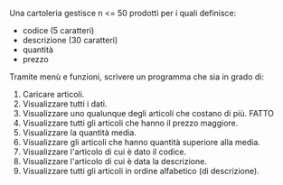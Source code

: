 Una cartoleria gestisce n <= 50 prodotti per i quali definisce:

- codice (5 caratteri)
- descrizione (30 caratteri)
- quantità
- prezzo

Tramite menù e funzioni, scrivere un programma che sia in grado di:
1. Caricare articoli. 
2. Visualizzare tutti i dati. 
3. Visualizzare uno qualunque degli articoli che costano di più. FATTO
4. Visualizzare tutti gli articoli che hanno il prezzo maggiore.
5. Visualizzare la quantità media.
6. Visualizzare gli articoli che hanno quantità superiore alla media.
7. Visualizzare l'articolo di cui è dato il codice.
8. Visualizzare l'articolo di cui è data la descrizione.
9. Visualizzare tutti gli articoli in ordine alfabetico (di descrizione).